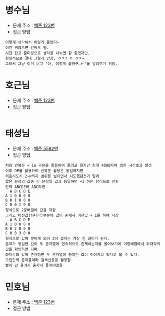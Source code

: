 # 병수님
- 문제 주소 : [백준 123번](https://www.naver.com)
- 접근 방법
```text
이렇게 생각해서 이렇게 풀었다~
이건 귀찮으면 안써도 됨.
시간 잡고 줌미팅으로 생각을 나누면 참 좋겠지만,
현실적으로 절대 그렇게 안함. ㅇㅈ? ㅇ ㅇㅈ~
그래서 그냥 이거 보고 "아, 이렇게 풀었구나~"를 알려주기 위함.
```
# 호근님
- 문제 주소 : [백준 123번](https://www.naver.com)
- 접근 방법
```text
```


# 태성님 
- 문제 주소 : [백준 5582번](https://www.acmicpc.net/problem/5582)
- 접근 방법
```text
처음 반복문 + in 구문을 활용하여 풀려고 했지만 최대 4000자에 의한 시간초과 발생
이후 DP를 활용하여 반복문 활용은 동일하지만
처음시도시 2~N까지 범위를 넓히면서 시도했던것과 달리
짧은 문장의 값중 긴 문장의 값과 동일하면 +1 하는 방식으로 전환
만약 ABCDE와 ABC라면
  A B C D E
A 1 0 0 0 0
B 0 1 0 0 0
C 0 0 1 0 0
형식으로 2중배열에 값을 저장
그리고 이전값(좌대각)부분에 값이 존재시 이전값 + 1을 하여 저장
  A B C D E
A 1 0 0 0 0
B 0 2 0 0 0
C 0 0 3 0 0
형식으로 값이 쌓이게 되어 3이 겹치는 가장 긴 길이가 된다.
문제가 동일한 값이 두 문자열에 연속적으로 존재하는지를 물어보기에 이중배열에서 좌대각의 값을 확인하면 되며
좌대각의 값이 존재하면 두 문자열에 동일한 값이 이어지고 있다고 볼 수 있다.
오랜만의 문제풀이라 검색신공을 활용함
빨리 감 올려서 혼자서 풀어야겠음
```


# 민호님
- 문제 주소 : [백준 123번](https://www.naver.com)
- 접근 방법
```text
```